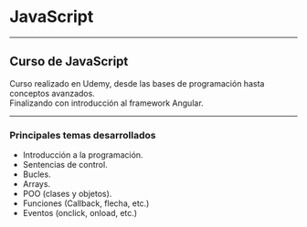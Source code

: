 # JavaScript
***
## Curso de JavaScript

Curso realizado en Udemy, desde las bases de programación hasta conceptos avanzados. <br>
Finalizando con introducción al framework Angular.
***
### Principales temas desarrollados
- Introducción a la programación.
- Sentencias de control.
- Bucles.
- Arrays.
- POO (clases y objetos).
- Funciones (Callback, flecha, etc.)
- Eventos (onclick, onload, etc.)
